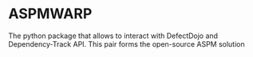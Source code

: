 # ASPMWARP
The python package that allows to interact with DefectDojo and Dependency-Track API. This pair forms the open-source ASPM solution 
